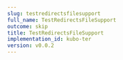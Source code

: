 ```yaml
---
slug: testredirectsfilesupport
full_name: TestRedirectsFileSupport
outcome: skip
title: TestRedirectsFileSupport
implementation_id: kubo-ter
version: v0.0.2
---
```


